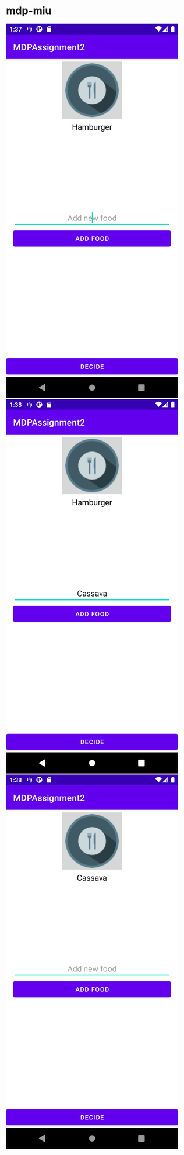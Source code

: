 # mdp-miu

![Image one](https://github.com/aliaziz/mdp-miu/blob/master/Screenshot_20220218_013742.png)
![Image 2](https://github.com/aliaziz/mdp-miu/blob/master/Screenshot_20220218_013812.png)
![Image 3](https://github.com/aliaziz/mdp-miu/blob/master/Screenshot_20220218_013832.png)
